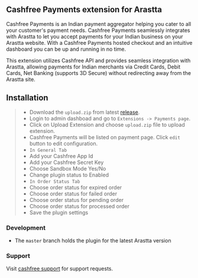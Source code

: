 ## Cashfree Payments extension for Arastta

Cashfree Payments is an Indian payment aggregator helping you cater to all your customer's payment needs. Cashfree Payments seamlessly integrates with Arastta to let you accept payments for your Indian business on your Arastta website. With a Cashfree Payments hosted checkout and an intuitive dashboard you can be up and running in no time.

This extension utilizes Cashfree API and provides seamless integration with Arastta, allowing payments for Indian merchants via Credit Cards, Debit Cards, Net Banking (supports 3D Secure) without redirecting away from the Arastta site.

## Installation

> - Download the `upload.zip` from latest [release](https://github.com/cashfree/arastta/releases).
> - Login to admin dashboad and go to `Extensions -> Payments page`.
> - Click on Upload Extension and choose `upload.zip` file to upload extension.
> - Cashfree Payments will be listed on payment page. Click `edit` button to edit configuration.
> - `In General Tab`
> - Add your Cashfree App Id
> - Add your Cashfree Secret Key
> - Choose Sandbox Mode Yes/No
> - Change plugin status to Enabled
> - `In Order Status Tab`
> - Choose order status for expired order
> - Choose order status for failed order
> - Choose order status for pending order
> - Choose order status for processed order
> - Save the plugin settings

### Development

-   The `master` branch holds the plugin for the latest Arastta version

### Support

Visit [cashfree support](https://www.cashfree.com/en/report-issue) for support requests.
